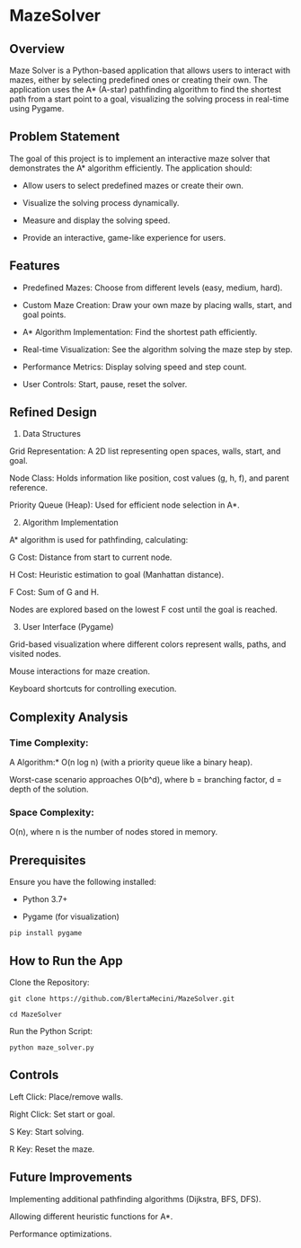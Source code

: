 # MazeSolver

## Overview

Maze Solver is a Python-based application that allows users to interact with mazes, either by selecting predefined ones or creating their own. The application uses the A* (A-star) pathfinding algorithm to find the shortest path from a start point to a goal, visualizing the solving process in real-time using Pygame.

## Problem Statement

The goal of this project is to implement an interactive maze solver that demonstrates the A* algorithm efficiently. The application should:

* Allow users to select predefined mazes or create their own.

* Visualize the solving process dynamically.

* Measure and display the solving speed.

* Provide an interactive, game-like experience for users.

## Features

* Predefined Mazes: Choose from different levels (easy, medium, hard).

* Custom Maze Creation: Draw your own maze by placing walls, start, and goal points.

* A* Algorithm Implementation: Find the shortest path efficiently.

* Real-time Visualization: See the algorithm solving the maze step by step.

* Performance Metrics: Display solving speed and step count.

* User Controls: Start, pause, reset the solver.

## Refined Design

1. Data Structures

Grid Representation: A 2D list representing open spaces, walls, start, and goal.

Node Class: Holds information like position, cost values (g, h, f), and parent reference.

Priority Queue (Heap): Used for efficient node selection in A*.

2. Algorithm Implementation

A* algorithm is used for pathfinding, calculating:

G Cost: Distance from start to current node.

H Cost: Heuristic estimation to goal (Manhattan distance).

F Cost: Sum of G and H.

Nodes are explored based on the lowest F cost until the goal is reached.

3. User Interface (Pygame)

Grid-based visualization where different colors represent walls, paths, and visited nodes.

Mouse interactions for maze creation.

Keyboard shortcuts for controlling execution.

## Complexity Analysis

### Time Complexity:

A Algorithm:* O(n log n) (with a priority queue like a binary heap).

Worst-case scenario approaches O(b^d), where b = branching factor, d = depth of the solution.

### Space Complexity:

O(n), where n is the number of nodes stored in memory.

## Prerequisites

Ensure you have the following installed:

* Python 3.7+

* Pygame (for visualization)

`pip install pygame`

## How to Run the App

Clone the Repository:

`git clone https://github.com/BlertaMecini/MazeSolver.git`

`cd MazeSolver`

Run the Python Script:

`python maze_solver.py`

## Controls

Left Click: Place/remove walls.

Right Click: Set start or goal.

S Key: Start solving.

R Key: Reset the maze.

## Future Improvements

Implementing additional pathfinding algorithms (Dijkstra, BFS, DFS).

Allowing different heuristic functions for A*.

Performance optimizations.
